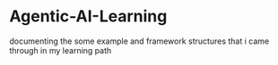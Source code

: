 # Agentic-AI-Learning
documenting the some example and framework structures that i came through in my learning path 
